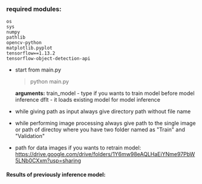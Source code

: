 ### required modules:
	os
	sys
	numpy
	pathlib
	opencv-python
	matplotlib.pyplot
	tensorflow==1.13.2
	tensorflow-object-detection-api		
	

* start from main.py
	> python main.py <argument>
	
	**arguments:**
	train_model - type if you wants to train model before model inference
	       dflt - it loads existing model for model inference

* while giving path as input always give directory path without file name
* while performing image processing always give path to the single image or path of directoy where you have two folder named as "Train" and "Validation"
* path for data images if you wants to retrain model: https://drive.google.com/drive/folders/1Y6mw98eAQLHaEiYNme97PbW5LNb0CXxm?usp=sharing

#### Results of previously inference model:
